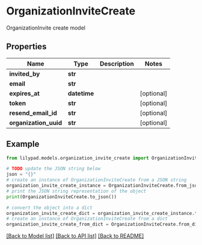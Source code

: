 # OrganizationInviteCreate

OrganizationInvite create model

## Properties

Name | Type | Description | Notes
------------ | ------------- | ------------- | -------------
**invited_by** | **str** |  | 
**email** | **str** |  | 
**expires_at** | **datetime** |  | [optional] 
**token** | **str** |  | [optional] 
**resend_email_id** | **str** |  | [optional] 
**organization_uuid** | **str** |  | [optional] 

## Example

```python
from lilypad.models.organization_invite_create import OrganizationInviteCreate

# TODO update the JSON string below
json = "{}"
# create an instance of OrganizationInviteCreate from a JSON string
organization_invite_create_instance = OrganizationInviteCreate.from_json(json)
# print the JSON string representation of the object
print(OrganizationInviteCreate.to_json())

# convert the object into a dict
organization_invite_create_dict = organization_invite_create_instance.to_dict()
# create an instance of OrganizationInviteCreate from a dict
organization_invite_create_from_dict = OrganizationInviteCreate.from_dict(organization_invite_create_dict)
```
[[Back to Model list]](../README.md#documentation-for-models) [[Back to API list]](../README.md#documentation-for-api-endpoints) [[Back to README]](../README.md)


